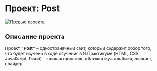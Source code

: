# Проект: Post
![Превью проекта](https://user-images.githubusercontent.com/113699485/223101114-0e9a881d-0977-4185-8ad5-71c0186c3a09.jpg)

## Описание проекта
Проект **"Post"** – одностраничный сайт, который содержит обзор того, что будет изучено в ходе обучения в Я.Практикуме (HTML, CSS, JavaScript, React) – превью проектов, обложка муз. альбома, лендинг, слайдер.
